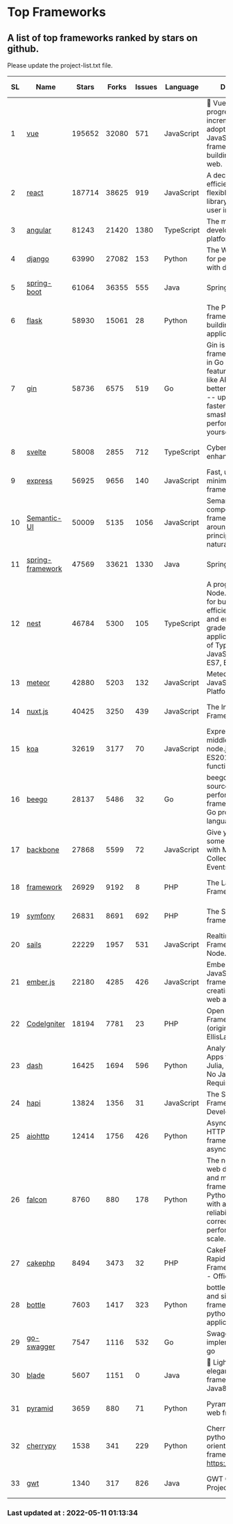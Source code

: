 # Top Frameworks
## A list of top frameworks ranked by stars on github.  
Please update the project-list.txt file.

| SL| Name  | Stars| Forks| Issues | Language | Description | Last Commit |
| --| ------| -----| ---- | ------ | -------- | ----------- | ----------- |
| 1 | [vue](https://github.com/vuejs/vue) | 195652 | 32080 | 571 | JavaScript | 🖖 Vue.js is a progressive, incrementally-adoptable JavaScript framework for building UI on the web. | 2022-05-03 00:47:22 |
| 2 | [react](https://github.com/facebook/react) | 187714 | 38625 | 919 | JavaScript | A declarative, efficient, and flexible JavaScript library for building user interfaces. | 2022-05-10 17:17:36 |
| 3 | [angular](https://github.com/angular/angular) | 81243 | 21420 | 1380 | TypeScript | The modern web developer’s platform | 2022-05-10 23:03:35 |
| 4 | [django](https://github.com/django/django) | 63990 | 27082 | 153 | Python | The Web framework for perfectionists with deadlines. | 2022-05-10 11:42:31 |
| 5 | [spring-boot](https://github.com/spring-projects/spring-boot) | 61064 | 36355 | 555 | Java | Spring Boot | 2022-05-10 18:04:11 |
| 6 | [flask](https://github.com/pallets/flask) | 58930 | 15061 | 28 | Python | The Python micro framework for building web applications. | 2022-05-03 18:17:03 |
| 7 | [gin](https://github.com/gin-gonic/gin) | 58736 | 6575 | 519 | Go | Gin is a HTTP web framework written in Go (Golang). It features a Martini-like API with much better performance -- up to 40 times faster. If you need smashing performance, get yourself some Gin. | 2022-04-26 00:51:13 |
| 8 | [svelte](https://github.com/sveltejs/svelte) | 58008 | 2855 | 712 | TypeScript | Cybernetically enhanced web apps | 2022-05-06 15:52:22 |
| 9 | [express](https://github.com/expressjs/express) | 56925 | 9656 | 140 | JavaScript | Fast, unopinionated, minimalist web framework for node. | 2022-04-29 19:32:26 |
| 10 | [Semantic-UI](https://github.com/Semantic-Org/Semantic-UI) | 50009 | 5135 | 1056 | JavaScript | Semantic is a UI component framework based around useful principles from natural language. | 2018-10-21 20:59:02 |
| 11 | [spring-framework](https://github.com/spring-projects/spring-framework) | 47569 | 33621 | 1330 | Java | Spring Framework | 2022-05-11 00:08:49 |
| 12 | [nest](https://github.com/nestjs/nest) | 46784 | 5300 | 105 | TypeScript | A progressive Node.js framework for building efficient, scalable, and enterprise-grade server-side applications on top of TypeScript & JavaScript (ES6, ES7, ES8) 🚀 | 2022-05-09 10:05:38 |
| 13 | [meteor](https://github.com/meteor/meteor) | 42880 | 5203 | 132 | JavaScript | Meteor, the JavaScript App Platform | 2022-05-09 18:28:42 |
| 14 | [nuxt.js](https://github.com/nuxt/nuxt.js) | 40425 | 3250 | 439 | JavaScript | The Intuitive Vue(2) Framework | 2021-12-17 13:20:07 |
| 15 | [koa](https://github.com/koajs/koa) | 32619 | 3177 | 70 | JavaScript | Expressive middleware for node.js using ES2017 async functions | 2022-04-06 16:09:57 |
| 16 | [beego](https://github.com/beego/beego) | 28137 | 5486 | 32 | Go | beego is an open-source, high-performance web framework for the Go programming language. | 2022-04-29 03:55:21 |
| 17 | [backbone](https://github.com/jashkenas/backbone) | 27868 | 5599 | 72 | JavaScript | Give your JS App some Backbone with Models, Views, Collections, and Events | 2022-04-26 12:19:45 |
| 18 | [framework](https://github.com/laravel/framework) | 26929 | 9192 | 8 | PHP | The Laravel Framework. | 2022-05-10 20:52:58 |
| 19 | [symfony](https://github.com/symfony/symfony) | 26831 | 8691 | 692 | PHP | The Symfony PHP framework | 2022-05-10 09:20:06 |
| 20 | [sails](https://github.com/balderdashy/sails) | 22229 | 1957 | 531 | JavaScript | Realtime MVC Framework for Node.js | 2022-05-06 21:56:16 |
| 21 | [ember.js](https://github.com/emberjs/ember.js) | 22180 | 4285 | 426 | JavaScript | Ember.js - A JavaScript framework for creating ambitious web applications | 2022-05-10 13:37:38 |
| 22 | [CodeIgniter](https://github.com/bcit-ci/CodeIgniter) | 18194 | 7781 | 23 | PHP | Open Source PHP Framework (originally from EllisLab) | 2022-03-03 13:29:55 |
| 23 | [dash](https://github.com/plotly/dash) | 16425 | 1694 | 596 | Python | Analytical Web Apps for Python, R, Julia, and Jupyter. No JavaScript Required. | 2022-05-10 12:42:15 |
| 24 | [hapi](https://github.com/hapijs/hapi) | 13824 | 1356 | 31 | JavaScript | The Simple, Secure Framework Developers Trust | 2022-04-29 14:13:00 |
| 25 | [aiohttp](https://github.com/aio-libs/aiohttp) | 12414 | 1756 | 426 | Python | Asynchronous HTTP client/server framework for asyncio and Python | 2022-05-09 16:55:24 |
| 26 | [falcon](https://github.com/falconry/falcon) | 8760 | 880 | 178 | Python | The no-nonsense web data plane API and microservices framework for Python developers, with a focus on reliability, correctness, and performance at scale. | 2022-04-09 10:56:54 |
| 27 | [cakephp](https://github.com/cakephp/cakephp) | 8494 | 3473 | 32 | PHP | CakePHP: The Rapid Development Framework for PHP - Official Repository | 2022-05-10 15:01:23 |
| 28 | [bottle](https://github.com/bottlepy/bottle) | 7603 | 1417 | 323 | Python | bottle.py is a fast and simple micro-framework for python web-applications. | 2022-03-01 21:05:57 |
| 29 | [go-swagger](https://github.com/go-swagger/go-swagger) | 7547 | 1116 | 532 | Go | Swagger 2.0 implementation for go | 2022-04-20 19:44:32 |
| 30 | [blade](https://github.com/lets-blade/blade) | 5607 | 1151 | 0 | Java | :rocket: Lightning fast and elegant mvc framework for Java8 | 2022-05-10 12:38:06 |
| 31 | [pyramid](https://github.com/Pylons/pyramid) | 3659 | 880 | 71 | Python | Pyramid - A Python web framework | 2022-03-13 22:49:13 |
| 32 | [cherrypy](https://github.com/cherrypy/cherrypy) | 1538 | 341 | 229 | Python | CherryPy is a pythonic, object-oriented HTTP framework.      https://cherrypy.dev | 2022-03-13 22:31:07 |
| 33 | [gwt](https://github.com/gwtproject/gwt) | 1340 | 317 | 826 | Java | GWT Open Source Project | 2022-04-24 18:39:53 |

### Last updated at : 2022-05-11 01:13:34
